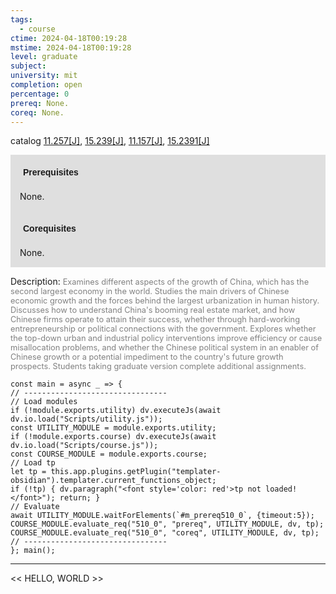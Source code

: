 ```yaml
---
tags:
  - course
ctime: 2024-04-18T00:19:28
mstime: 2024-04-18T00:19:28
level: graduate
subject: 
university: mit
completion: open
percentage: 0
prereq: None.
coreq: None.
---
```


catalog [11.257[J]](http://student.mit.edu/catalog/m11b.html#11.257), [15.239[J]](http://student.mit.edu/catalog/m15a.html#15.239), [11.157[J]](http://student.mit.edu/catalog/m11a.html#11.157), [15.2391[J]](http://student.mit.edu/catalog/m15a.html#15.2391)

<span style="display: block; padding: 15px; background-color: rgb(100, 100, 100, 0.2);"><font id="m_prereq510_0" style="display: block; font-family: Arial, sans-serif; font-weight: bold; padding: 5px">Prerequisites</font><br><span id="prereq510_0">None.</span></span>
<span style="display: block; padding: 15px; background-color: rgb(100, 100, 100, 0.2);"><font id="m_coreq510_0" style="display: block; font-family: Arial, sans-serif; font-weight: bold; padding: 5px">Corequisites</font><br><span id="coreq510_0">None.</span></span>

<font style="">Description:</font>
<font style="color: grey; font-size: 0.8rem;">Examines different aspects of the growth of China, which has the second largest economy in the world. Studies the main drivers of Chinese economic growth and the forces behind the largest urbanization in human history. Discusses how to understand China's booming real estate market, and how Chinese firms operate to attain their success, whether through hard-working entrepreneurship or political connections with the government. Explores whether the top-down urban and industrial policy interventions improve efficiency or cause misallocation problems, and whether the Chinese political system in an enabler of Chinese growth or a potential impediment to the country's future growth prospects. Students taking graduate version complete additional assignments.</font>

```dataviewjs
const main = async _ => {
// --------------------------------
// Load modules
if (!module.exports.utility) dv.executeJs(await dv.io.load("Scripts/utility.js"));
const UTILITY_MODULE = module.exports.utility;
if (!module.exports.course) dv.executeJs(await dv.io.load("Scripts/course.js"));
const COURSE_MODULE = module.exports.course;
// Load tp
let tp = this.app.plugins.getPlugin("templater-obsidian").templater.current_functions_object;
if (!tp) { dv.paragraph("<font style='color: red'>tp not loaded!</font>"); return; }
// Evaluate
await UTILITY_MODULE.waitForElements(`#m_prereq510_0`, {timeout:5});
COURSE_MODULE.evaluate_req("510_0", "prereq", UTILITY_MODULE, dv, tp);
COURSE_MODULE.evaluate_req("510_0", "coreq", UTILITY_MODULE, dv, tp);
// --------------------------------
}; main();
```

---

<< HELLO, WORLD >>
